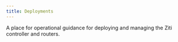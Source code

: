 ```yaml
---
title: Deployments
---
```


A place for operational guidance for deploying and managing the Ziti controller and routers.
